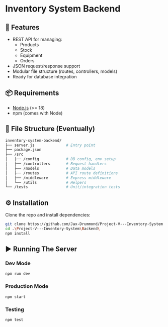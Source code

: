# Inventory System Backend


## 🚀 Features
- REST API for managing:
  - Products
  - Stock
  - Equipment
  - Orders
- JSON request/response support
- Modular file structure (routes, controllers, models)
- Ready for database integration

## 📦 Requirements
- [Node.js](https://nodejs.org/en/download) (>= 18)
- npm (comes with Node)


## 📂 File Structure (Eventually)

```bash
inventory-system-backend/
├── server.js              # Entry point
├── package.json
├── /src
│   ├── /config            # DB config, env setup
│   ├── /controllers       # Request handlers
│   ├── /models            # Data models
│   ├── /routes            # API route definitions
│   ├── /middleware        # Express middleware
│   └── /utils             # Helpers
└── /tests                 # Unit/integration tests
```

## ⚙️ Installation

Clone the repo and install dependencies:

```bash
git clone https://github.com/Jax-Drummond/Project-V---Inventory-System
cd .\Project-V---Inventory-System\Backend\
npm install
```

## ▶️ Running The Server
### Dev Mode
`npm run dev`
### Production Mode
`npm start`
### Testing
`npm test`